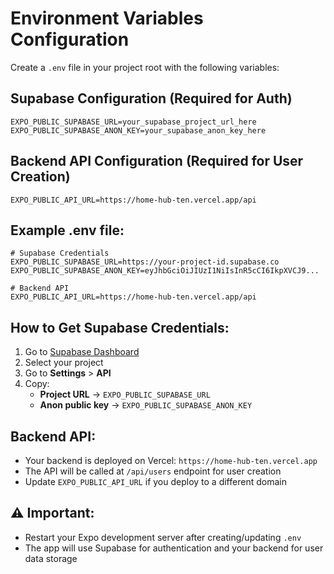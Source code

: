 # Environment Variables Configuration

Create a `.env` file in your project root with the following variables:

## Supabase Configuration (Required for Auth)
```env
EXPO_PUBLIC_SUPABASE_URL=your_supabase_project_url_here
EXPO_PUBLIC_SUPABASE_ANON_KEY=your_supabase_anon_key_here
```

## Backend API Configuration (Required for User Creation)
```env
EXPO_PUBLIC_API_URL=https://home-hub-ten.vercel.app/api
```

## Example .env file:
```env
# Supabase Credentials
EXPO_PUBLIC_SUPABASE_URL=https://your-project-id.supabase.co
EXPO_PUBLIC_SUPABASE_ANON_KEY=eyJhbGciOiJIUzI1NiIsInR5cCI6IkpXVCJ9...

# Backend API
EXPO_PUBLIC_API_URL=https://home-hub-ten.vercel.app/api
```

## How to Get Supabase Credentials:
1. Go to [Supabase Dashboard](https://supabase.com/dashboard)
2. Select your project
3. Go to **Settings** > **API**
4. Copy:
   - **Project URL** → `EXPO_PUBLIC_SUPABASE_URL`
   - **Anon public key** → `EXPO_PUBLIC_SUPABASE_ANON_KEY`

## Backend API:
- Your backend is deployed on Vercel: `https://home-hub-ten.vercel.app`
- The API will be called at `/api/users` endpoint for user creation
- Update `EXPO_PUBLIC_API_URL` if you deploy to a different domain

## ⚠️ Important:
- Restart your Expo development server after creating/updating `.env`
- The app will use Supabase for authentication and your backend for user data storage 
